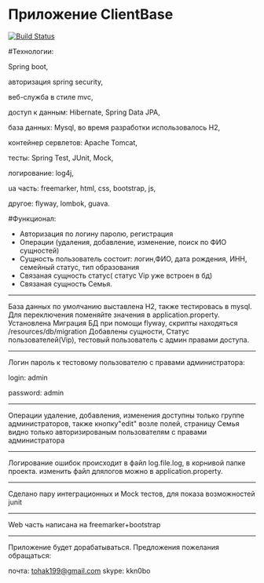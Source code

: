 # Приложение ClientBase
[![Build Status](https://travis-ci.com/tohak/ClientBase.svg?branch=master)](https://travis-ci.com/tohak/ClientBase)


#Технологии:

Spring boot,

авторизация spring security,

веб-служба в стиле mvc,

доступ к данным: Hibernate, Spring Data JPA,

база данных: Mysql, во время разработки использовалось H2,

контейнер сервлетов: Apache Tomcat,

тесты: Spring Test, JUnit, Mock,

логирование: log4j,

ua часть: freemarker, html, css, bootstrap, js,

другое: flyway, lombok, guava.


#Функционал:

- Авторизация по логину паролю, регистрация
- Операции (удаления, добавление, изменение, поиск по ФИО сущностей)
- Сущность пользователь состоит: логин,ФИО, дата рождения, ИНН, семейный статус, тип образования
- Связаная сущность статус( статус Vip уже встроен в бд)
- Связаная сущность Семья.

______________________

База данных по умолчанию выставлена H2, также тестировась в mysql.
Для переключения поменяйте значения в application.property.
Установлена Миграция БД при помощи flyway, скрипты находяться /resources/db/migration
 Добавлены сущности, Статус пользователей(Vip), тестовый пользователь с админ правами доступа.
 ________________________________________________

 Логин пароль к тестовому пользователю с правами администратора:

 login: admin

 password: admin
 ______________________________________________________
 Операции удаление, добавления, изменения доступны только группе администраторов,
 также кнопку"edit" возле полей, страницу Семья видно только авторизированым пользователям с правами администратора
 ___________________________________________________
 Логирование ошибок происходит в файл log.file.log, в корнивой папке проекта. изменить файл длялогов можно в application.property.

 ___________________________________________________
 Сделано пару интеграционных и Mock тестов, для показа возможностей junit
 ___________________________________
 Web часть написана на freemarker+bootstrap
 ____________________________________________

 Приложение будет дорабатываться.
 Предложения пожелания обращаться:

 почта: tohak199@gmail.com
 skype: kkn0bo
